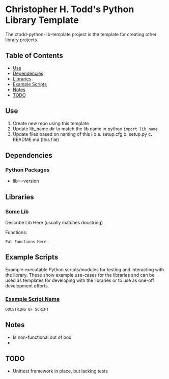 # Christopher H. Todd's Python Library Template

The ctodd-python-lib-template project is the template for creating other library projects.

## Table of Contents

- [Use](#use)
- [Dependencies](#dependencies)
- [Libraries](#libraries)
- [Example Scripts](#example-scripts)
- [Notes](#notes)
- [TODO](#todo)

## Use

1. Create new repo using this template
2. Update lib_name dir to match the lib name in python `import lib_name`
3. Update files based on naming of this lib
    a. setup.cfg
    b. setup.py
    c. README.md (this file)

## Dependencies

### Python Packages

- lib==version

## Libraries

### [Some Lib](SOME_URL)

Describe Lib Here (usually matches docstring)

Functions:

```
Put Functions Here
```

## Example Scripts

Example executable Python scripts/modules for testing and interacting with the library. These show example use-cases for the libraries and can be used as templates for developing with the libraries or to use as one-off development efforts.

### [Example Script Name](SOME_URL)

```
DOCSTRING OF SCRIPT
```

## Notes

  - Is non-functional out of box
  -

## TODO

 - Unittest framework in place, but lacking tests
